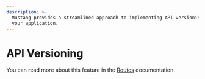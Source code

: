 ```yaml
---
description: >-
  Mustang provides a streamlined approach to implementing API versioning within
  your application.
---
```


# API Versioning

You can read more about this feature in the [Routes](https://apiato.io/docs/components/main-components/routes#api-versioning) documentation.
